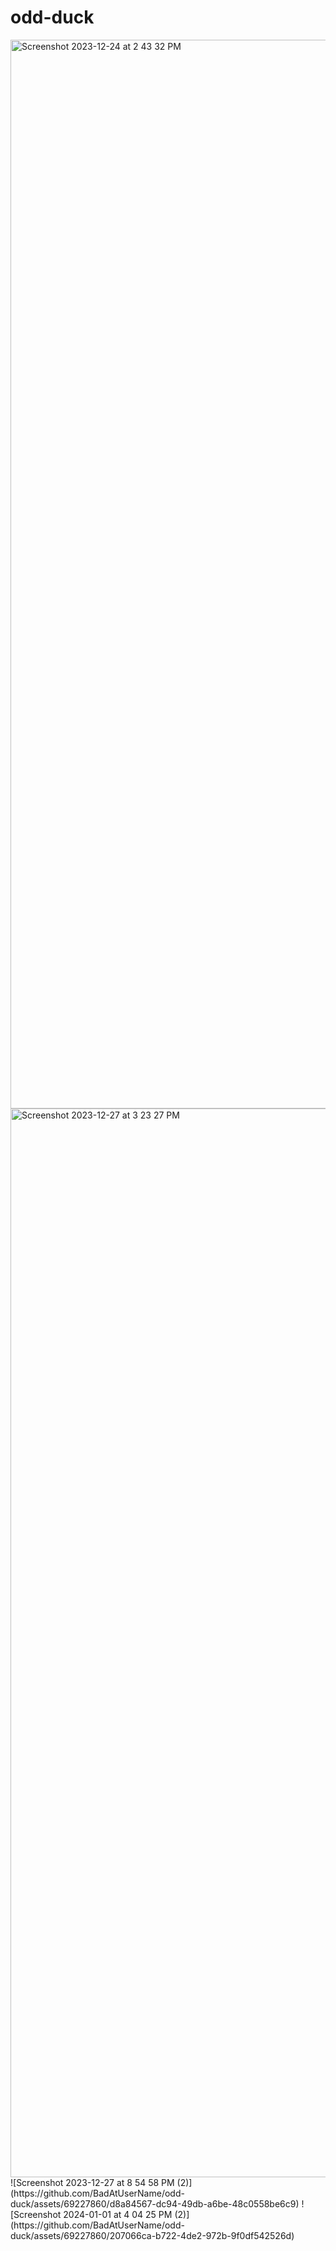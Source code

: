 # odd-duck
<img width="1710" alt="Screenshot 2023-12-24 at 2 43 32 PM" src="https://github.com/BadAtUserName/odd-duck/assets/69227860/a8297ff8-1992-40d4-a772-82049960c666">
<img width="1710" alt="Screenshot 2023-12-27 at 3 23 27 PM" src="https://github.com/BadAtUserName/odd-duck/assets/69227860/106bc701-ba4b-45c4-a7e1-1cd106385989">
![Screenshot 2023-12-27 at 8 54 58 PM (2)](https://github.com/BadAtUserName/odd-duck/assets/69227860/d8a84567-dc94-49db-a6be-48c0558be6c9)
![Screenshot 2024-01-01 at 4 04 25 PM (2)](https://github.com/BadAtUserName/odd-duck/assets/69227860/207066ca-b722-4de2-972b-9f0df542526d)
